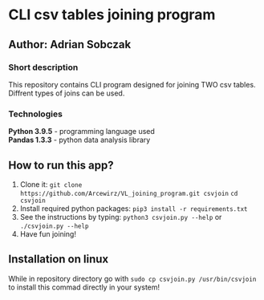 # CLI csv tables joining program
## Author: Adrian Sobczak

### Short description
This repository contains CLI program designed for joining TWO csv tables. Diffrent types of joins can be used.

### Technologies
**Python 3.9.5** - programming language used</br>
**Pandas 1.3.3** - python data analysis library</br>

## How to run this app?
1. Clone it:
`git clone  https://github.com/Arcewirz/VL_joining_program.git csvjoin`
`cd csvjoin `
2. Install required python packages:
`pip3 install -r requirements.txt`
3. See the instructions by typing:
`python3 csvjoin.py --help` or `./csvjoin.py --help`
4. Have fun joining!

## Installation on linux
While in repository directory go with `sudo cp csvjoin.py /usr/bin/csvjoin` to install this commad directly in your system!